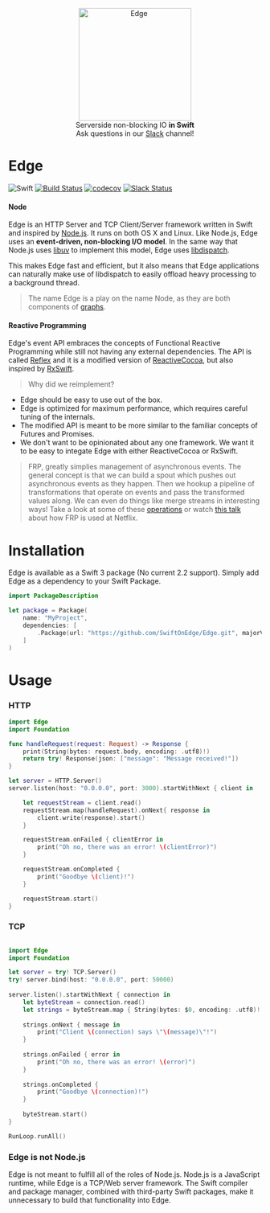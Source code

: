 <p align="center">
<img src="https://cloud.githubusercontent.com/assets/6432361/15267819/634be4ee-1981-11e6-9ad6-71f47c633e50.png" width="224" alt="Edge">
<br/>Serverside non-blocking IO <b>in Swift</b><br/>
Ask questions in our <a href="https://slackin-on-edge.herokuapp.com">Slack</a> channel!<br/>
</p>


# Edge

![Swift](http://img.shields.io/badge/swift-3.0-brightgreen.svg)
[![Build Status](https://travis-ci.org/SwiftOnEdge/Edge.svg?branch=master)](https://travis-ci.org/SwiftOnEdge/Edge)
[![codecov](https://codecov.io/gh/SwiftOnEdge/Edge/branch/master/graph/badge.svg)](https://codecov.io/gh/SwiftOnEdge/Edge)
[![Slack Status](https://slackin-on-edge.herokuapp.com/badge.svg)](https://slackin-on-edge.herokuapp.com)

#### Node
Edge is an HTTP Server and TCP Client/Server framework written in Swift and inspired by [Node.js](https://nodejs.org). It runs on both OS X and Linux. Like Node.js, Edge uses an **event-driven, non-blocking I/O model**. In the same way that Node.js uses [libuv](http://libuv.org) to implement this model, Edge uses [libdispatch](https://github.com/apple/swift-corelibs-libdispatch). 

This makes Edge fast and efficient, but it also means that Edge applications can naturally make use of libdispatch to easily offload heavy processing to a background thread.

> The name Edge is a play on the name Node, as they are both components of [graphs](https://en.wikipedia.org/wiki/Graph_(abstract_data_type)).

#### Reactive Programming
Edge's event API embraces the concepts of Functional Reactive Programming while still not having any external dependencies. The API is called [Reflex](https://github.com/SwiftOnEdge/Reflex) and it is a modified version of [ReactiveCocoa](https://github.com/ReactiveCocoa/ReactiveCocoa), but also inspired by [RxSwift](https://github.com/ReactiveX/RxSwift). 


> Why did we reimplement?
* Edge should be easy to use out of the box.
* Edge is optimized for maximum performance, which requires careful tuning of the internals.
* The modified API is meant to be more similar to the familiar concepts of Futures and Promises.
* We don't want to be opinionated about any one framework. We want it to be easy to integate Edge with either ReactiveCocoa or RxSwift.

>FRP, greatly simplies management of asynchronous events. The general concept is that we can build a spout which pushes out asynchronous events as they happen. Then we hookup a pipeline of transformations that operate on events and pass the transformed values along. We can even do things like merge streams in interesting ways! Take a look at some of these [operations](http://rxmarbles.com) or watch [this talk](https://www.youtube.com/watch?v=XRYN2xt11Ek) about how FRP is used at Netflix. 

# Installation

Edge is available as a Swift 3 package (No current 2.2 support). Simply add Edge as a dependency to your Swift Package.

```Swift
import PackageDescription

let package = Package(
    name: "MyProject",
    dependencies: [
        .Package(url: "https://github.com/SwiftOnEdge/Edge.git", majorVersion: 0, minor: 1)
    ]
)
```

# Usage

### HTTP
```swift
import Edge
import Foundation

func handleRequest(request: Request) -> Response {
    print(String(bytes: request.body, encoding: .utf8)!)
    return try! Response(json: ["message": "Message received!"])
}

let server = HTTP.Server()
server.listen(host: "0.0.0.0", port: 3000).startWithNext { client in

    let requestStream = client.read()
    requestStream.map(handleRequest).onNext{ response in
        client.write(response).start()
    }

    requestStream.onFailed { clientError in
        print("Oh no, there was an error! \(clientError)")
    }

    requestStream.onCompleted {
        print("Goodbye \(client)!")
    }

    requestStream.start()
}
```

### TCP
```Swift

import Edge
import Foundation

let server = try! TCP.Server()
try! server.bind(host: "0.0.0.0", port: 50000)
    
server.listen().startWithNext { connection in
    let byteStream = connection.read()
    let strings = byteStream.map { String(bytes: $0, encoding: .utf8)! }
    
    strings.onNext { message in
        print("Client \(connection) says \"\(message)\"!")
    }
    
    strings.onFailed { error in
        print("Oh no, there was an error! \(error)")
    }
    
    strings.onCompleted {
        print("Goodbye \(connection)!")
    }
    
    byteStream.start()
}

RunLoop.runAll()
```


### Edge is not Node.js

Edge is not meant to fulfill all of the roles of Node.js. Node.js is a JavaScript runtime, while Edge is a TCP/Web server framework. The Swift compiler and package manager, combined with third-party Swift packages, make it unnecessary to build that functionality into Edge.
